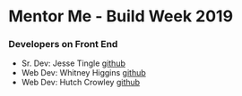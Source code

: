 # Mentor Me - Build Week 2019

### Developers on Front End
- Sr. Dev: Jesse Tingle <a href="https://github.com/jesse-tingle">github</a>
- Web Dev: Whitney Higgins <a href="https://github.com/whitneyxlachelle">github</a>
- Web Dev: Hutch Crowley <a href="https://github.com/hutchcrowley">github</a>

